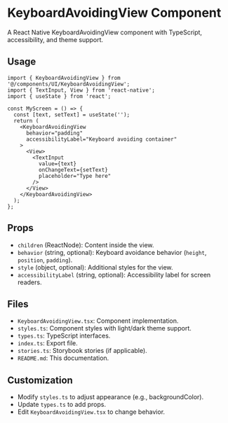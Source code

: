 # KeyboardAvoidingView Component

A React Native KeyboardAvoidingView component with TypeScript, accessibility, and theme support.

## Usage

```tsx
import { KeyboardAvoidingView } from '@/components/UI/KeyboardAvoidingView';
import { TextInput, View } from 'react-native';
import { useState } from 'react';

const MyScreen = () => {
  const [text, setText] = useState('');
  return (
    <KeyboardAvoidingView
      behavior="padding"
      accessibilityLabel="Keyboard avoiding container"
    >
      <View>
        <TextInput
          value={text}
          onChangeText={setText}
          placeholder="Type here"
        />
      </View>
    </KeyboardAvoidingView>
  );
};
```

## Props

- `children` (ReactNode): Content inside the view.
- `behavior` (string, optional): Keyboard avoidance behavior (`height`, `position`, `padding`).
- `style` (object, optional): Additional styles for the view.
- `accessibilityLabel` (string, optional): Accessibility label for screen readers.

## Files

- `KeyboardAvoidingView.tsx`: Component implementation.
- `styles.ts`: Component styles with light/dark theme support.
- `types.ts`: TypeScript interfaces.
- `index.ts`: Export file.
- `stories.ts`: Storybook stories (if applicable).
- `README.md`: This documentation.

## Customization

- Modify `styles.ts` to adjust appearance (e.g., backgroundColor).
- Update `types.ts` to add props.
- Edit `KeyboardAvoidingView.tsx` to change behavior.